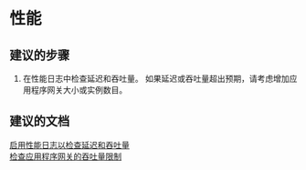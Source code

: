 <properties
    pageTitle="performance"
    description="性能"
    service="microsoft.network"
    resource="applicationgateways"
    authors="aashu"
    displayOrder=""
    selfHelpType="generic"
    supportTopicIds="32436962"
    resourceTags=""
    productPesIds="15922"
    cloudEnvironments="public"
/>


# 性能

## **建议的步骤**
1. 在性能日志中检查延迟和吞吐量。 如果延迟或吞吐量超出预期，请考虑增加应用程序网关大小或实例数目。

## **建议的文档**
[启用性能日志以检查延迟和吞吐量](https://azure.microsoft.com/documentation/articles/application-gateway-diagnostics/)<br>
[检查应用程序网关的吞吐量限制](https://azure.microsoft.com/documentation/articles/application-gateway-introduction/)



<!--HONumber=Jul16_HO4-->



